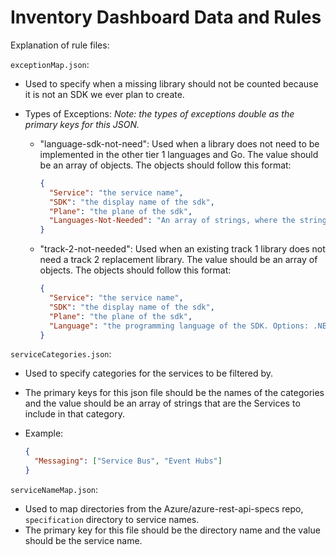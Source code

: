 # Inventory Dashboard Data and Rules

Explanation of rule files:

`exceptionMap.json`:

- Used to specify when a missing library should not be counted because it is not an SDK we ever plan to create.
- Types of Exceptions: _Note: the types of exceptions double as the primary keys for this JSON._

  - "language-sdk-not-need": Used when a library does not need to be implemented in the other tier 1 languages and Go. The value should be an array of objects. The objects should follow this format:

    ```json
    {
      "Service": "the service name",
      "SDK": "the display name of the sdk",
      "Plane": "the plane of the sdk",
      "Languages-Not-Needed": "An array of strings, where the strings are the programming languages where the SDK is not needed."
    }
    ```

  - "track-2-not-needed": Used when an existing track 1 library does not need a track 2 replacement library. The value should be an array of objects. The objects should follow this format:

    ```json
    {
      "Service": "the service name",
      "SDK": "the display name of the sdk",
      "Plane": "the plane of the sdk",
      "Language": "the programming language of the SDK. Options: .NET | Java | JavaScript | Python | Go | Android | C | C++ | iOS"
    }
    ```

`serviceCategories.json`:

- Used to specify categories for the services to be filtered by.
- The primary keys for this json file should be the names of the categories and the value should be an array of strings that are the Services to include in that category.
- Example:

  ```json
  {
    "Messaging": ["Service Bus", "Event Hubs"]
  }
  ```

`serviceNameMap.json`:

- Used to map directories from the Azure/azure-rest-api-specs repo, `specification` directory to service names.
- The primary key for this file should be the directory name and the value should be the service name.
